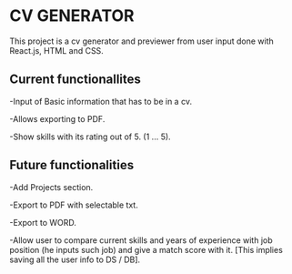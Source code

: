 # CV GENERATOR

This project is a cv generator and previewer from user input done with React.js, HTML and CSS.
## Current functionallites
-Input of Basic information that has to be in a cv.

-Allows exporting to PDF.

-Show skills with its rating out of 5. (1 ... 5).

## Future functionalities
-Add Projects section.

-Export to PDF with selectable txt.

-Export to WORD.

-Allow user to compare current skills and years of experience with job position (he inputs such job) and give a match score with it. [This implies saving all the user info to DS / DB].